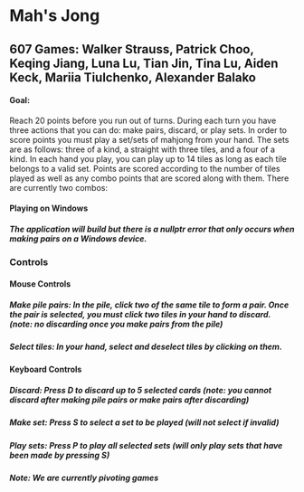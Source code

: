 # Mah's Jong
## 607 Games: Walker Strauss, Patrick Choo, Keqing Jiang, Luna Lu, Tian Jin, Tina Lu, Aiden Keck, Mariia Tiulchenko, Alexander Balako

#### Goal: 
Reach 20 points before you run out of turns. During each turn you have three actions that you can do: make pairs, discard, or play sets. In order to score points you must play a set/sets of mahjong from your hand. The sets are as follows: three of a kind, a straight with three tiles, and a four of a kind. In each hand you play, you can play up to 14 tiles as long as each tile belongs to a valid set. Points are scored according to the number of tiles played as well as any combo points that are scored along with them. There are currently two combos: 

#### Playing on Windows
##### The application will build but there is a nullptr error that only occurs when making pairs on a Windows device. 

### Controls
#### Mouse Controls
##### Make pile pairs: In the pile, click two of the same tile to form a pair. Once the pair is selected, you must click two tiles in your hand to discard. (note: no discarding once you make pairs from the pile)
##### Select tiles: In your hand, select and deselect tiles by clicking on them.
#### Keyboard Controls
##### Discard: Press D to discard up to 5 selected cards (note: you cannot discard after making pile pairs or make pairs after discarding)
##### Make set: Press S to select a set to be played (will not select if invalid)
##### Play sets: Press P to play all selected sets (will only play sets that have been made by pressing S)

##### Note: We are currently pivoting games
